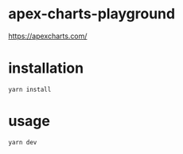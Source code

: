 # apex-charts-playground
https://apexcharts.com/

# installation
`yarn install`

# usage
`yarn dev`

